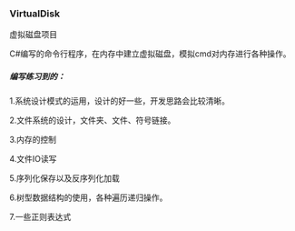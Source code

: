 ### VirtualDisk
虚拟磁盘项目

C#编写的命令行程序，在内存中建立虚拟磁盘，模拟cmd对内存进行各种操作。

##### 编写练习到的：

1.系统设计模式的运用，设计的好一些，开发思路会比较清晰。

2.文件系统的设计，文件夹、文件、符号链接。

3.内存的控制

4.文件IO读写

5.序列化保存以及反序列化加载

6.树型数据结构的使用，各种遍历递归操作。

7.一些正则表达式
